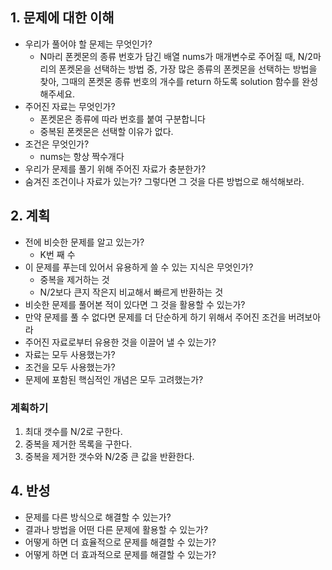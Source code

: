 ## 1. 문제에 대한 이해

* 우리가 풀어야 할 문제는 무엇인가?
  * N마리 폰켓몬의 종류 번호가 담긴 배열 nums가 매개변수로 주어질 때, N/2마리의 폰켓몬을 선택하는 방법 중, 가장 많은 종류의 폰켓몬을 선택하는 방법을 찾아, 그때의 폰켓몬 종류 번호의 개수를 return 하도록 solution 함수를 완성해주세요.
* 주어진 자료는 무엇인가?
  * 폰켓몬은 종류에 따라 번호를 붙여 구분합니다
  * 중복된 폰켓몬은 선택할 이유가 없다.
* 조건은 무엇인가?
  * nums는 항상 짝수개다
* 우리가 문제를 풀기 위해 주어진 자료가 충분한가?
* 숨겨진 조건이나 자료가 있는가? 그렇다면 그 것을 다른 방법으로 해석해보라.

## 2. 계획

* 전에 비슷한 문제를 알고 있는가?
  * K번 째 수
* 이 문제를 푸는데 있어서 유용하게 쓸 수 있는 지식은 무엇인가?
  * 중복을 제거하는 것
  * N/2보다 큰지 작은지 비교해서 빠르게 반환하는 것
* 비슷한 문제를 풀어본 적이 있다면 그 것을 활용할 수 있는가?
* 만약 문제를 풀 수 없다면 문제를 더 단순하게 하기 위해서 주어진 조건을
  버려보아라
* 주어진 자료로부터 유용한 것을 이끌어 낼 수 있는가?
* 자료는 모두 사용했는가?
* 조건을 모두 사용했는가?
* 문제에 포함된 핵심적인 개념은 모두 고려했는가?

### 계획하기

1. 최대 갯수를 N/2로 구한다.
2. 중복을 제거한 목록을 구한다.
3. 중복을 제거한 갯수와 N/2중 큰 값을 반환한다.

## 4. 반성

* 문제를 다른 방식으로 해결할 수 있는가?
* 결과나 방법을 어떤 다른 문제에 활용할 수 있는가?
* 어떻게 하면 더 효율적으로 문제를 해결할 수 있는가?
* 어떻게 하면 더 효과적으로 문제를 해결할 수 있는가?
